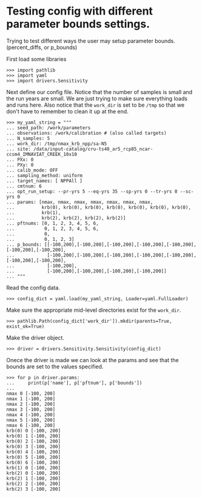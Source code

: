 
# Testing config with different parameter bounds settings.

Trying to test different ways the user may setup parameter bounds.
(percent_diffs, or p_bounds)

First load some libraries

    >>> import pathlib
    >>> import yaml
    >>> import drivers.Sensitivity

Next define our config file. Notice that the number of samples is small and the
run years are small. We are just trying to make sure everything loads and runs
here. Also notice that the `work_dir` is set to be `/tmp` so that we don't have 
to remember to clean it up at the end.

    >>> my_yaml_string = """
    ... seed_path: /work/parameters
    ... observations: /work/calibration # (also called targets)
    ... N_samples: 5
    ... work_dir: /tmp/nmax_krb_npp/sa-N5
    ... site: /data/input-catalog/cru-ts40_ar5_rcp85_ncar-ccsm4_IMNAVIAT_CREEK_10x10
    ... PXx: 0
    ... PXy: 0
    ... calib_mode: OFF
    ... sampling_method: uniform
    ... target_names: [ NPPAll ]
    ... cmtnum: 6
    ... opt_run_setup: --pr-yrs 5 --eq-yrs 35 --sp-yrs 0 --tr-yrs 0 --sc-yrs 0
    ... params: [nmax, nmax, nmax, nmax, nmax, nmax, nmax,
    ...          krb(0), krb(0), krb(0), krb(0), krb(0), krb(0), krb(0),
    ...          krb(1), 
    ...          krb(2), krb(2), krb(2), krb(2)]
    ... pftnums: [0, 1, 2, 3, 4, 5, 6,
    ...           0, 1, 2, 3, 4, 5, 6,
    ...           0,
    ...           0, 1, 2, 3]
    ... p_bounds: [[-100,200],[-100,200],[-100,200],[-100,200],[-100,200],[-100,200],[-100,200],
    ...            [-100,200],[-100,200],[-100,200],[-100,200],[-100,200],[-100,200],[-100,200],
    ...            [-100,200],
    ...            [-100,200],[-100,200],[-100,200],[-100,200]]    
    ... """
    

Read the config data.

    >>> config_dict = yaml.load(my_yaml_string, Loader=yaml.FullLoader)

Make sure the appropriate mid-level directories exist for the `work_dir`.

    >>> pathlib.Path(config_dict['work_dir']).mkdir(parents=True, exist_ok=True)

Make the driver object.

    >>> driver = drivers.Sensitivity.Sensitivity(config_dict)

Onece the driver is made we can look at the params and see that the bounds are 
set to the values specified.

    >>> for p in driver.params:
    ...     print(p['name'], p['pftnum'], p['bounds'])
    ...
    nmax 0 [-100, 200]
    nmax 1 [-100, 200]
    nmax 2 [-100, 200]
    nmax 3 [-100, 200]
    nmax 4 [-100, 200]
    nmax 5 [-100, 200]
    nmax 6 [-100, 200]
    krb(0) 0 [-100, 200]
    krb(0) 1 [-100, 200]
    krb(0) 2 [-100, 200]
    krb(0) 3 [-100, 200]
    krb(0) 4 [-100, 200]
    krb(0) 5 [-100, 200]
    krb(0) 6 [-100, 200]
    krb(1) 0 [-100, 200]
    krb(2) 0 [-100, 200]
    krb(2) 1 [-100, 200]
    krb(2) 2 [-100, 200]
    krb(2) 3 [-100, 200]

